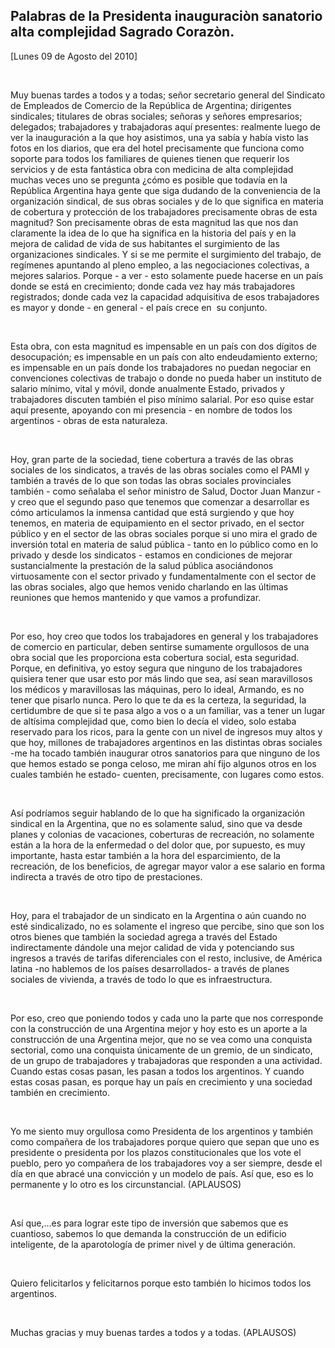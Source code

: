 Palabras de la Presidenta inauguraciòn sanatorio alta complejidad Sagrado Corazòn.
----------------------------------------------------------------------------------

[Lunes 09 de Agosto del 2010]

 

Muy buenas tardes a todos y a todas; señor secretario general del
Sindicato de Empleados de Comercio de la República de Argentina;
dirigentes sindicales; titulares de obras sociales; señoras y señores
empresarios; delegados; trabajadores y trabajadoras aquí presentes:
realmente luego de ver la inauguración a la que hoy asistimos, una ya
sabía y había visto las fotos en los diarios, que era del hotel
precisamente que funciona como soporte para todos los familiares de
quienes tienen que requerir los servicios y de esta fantástica obra con
medicina de alta complejidad muchas veces uno se pregunta ¿cómo es
posible que todavía en la República Argentina haya gente que siga
dudando de la conveniencia de la organización sindical, de sus obras
sociales y de lo que significa en materia de cobertura y protección de
los trabajadores precisamente obras de esta magnitud? Son precisamente
obras de esta magnitud las que nos dan claramente la idea de lo que ha
significa en la historia del país y en la mejora de calidad de vida de
sus habitantes el surgimiento de las organizaciones sindicales. Y si se
me permite el surgimiento del trabajo, de regímenes apuntando al pleno
empleo, a las negociaciones colectivas, a mejores salarios. Porque - a
ver - esto solamente puede hacerse en un país donde se está en
crecimiento; donde cada vez hay más trabajadores registrados; donde cada
vez la capacidad adquisitiva de esos trabajadores es mayor y donde - en
general - el país crece en  su conjunto.

 

Esta obra, con esta magnitud es impensable en un país con dos dígitos de
desocupación; es impensable en un país con alto endeudamiento externo;
es impensable en un país donde los trabajadores no puedan negociar en
convenciones colectivas de trabajo o donde no pueda haber un instituto
de salario mínimo, vital y móvil, donde anualmente Estado, privados y
trabajadores discuten también el piso mínimo salarial. Por eso quise
estar aquí presente, apoyando con mi presencia - en nombre de todos los
argentinos - obras de esta naturaleza.

 

Hoy, gran parte de la sociedad, tiene cobertura a través de las obras
sociales de los sindicatos, a través de las obras sociales como el PAMI
y también a través de lo que son todas las obras sociales provinciales
también - como señalaba el señor ministro de Salud, Doctor Juan Manzur -
y creo que el segundo paso que tenemos que comenzar a desarrollar es
cómo articulamos la inmensa cantidad que está surgiendo y que hoy
tenemos, en materia de equipamiento en el sector privado, en el sector
público y en el sector de las obras sociales porque si uno mira el grado
de inversión total en materia de salud pública - tanto en lo público
como en lo privado y desde los sindicatos - estamos en condiciones de
mejorar sustancialmente la prestación de la salud pública asociándonos
virtuosamente con el sector privado y fundamentalmente con el sector de
las obras sociales, algo que hemos venido charlando en las últimas
reuniones que hemos mantenido y que vamos a profundizar.

 

Por eso, hoy creo que todos los trabajadores en general y los
trabajadores de comercio en particular, deben sentirse sumamente
orgullosos de una obra social que les proporciona esta cobertura social,
esta seguridad. Porque, en definitiva, yo estoy segura que ninguno de
los trabajadores quisiera tener que usar esto por más lindo que sea, así
sean maravillosos los médicos y maravillosas las máquinas, pero lo
ideal, Armando, es no tener que pisarlo nunca. Pero lo que te da es la
certeza, la seguridad, la certidumbre de que si te pasa algo a vos o a
un familiar, vas a tener un lugar de altísima complejidad que, como bien
lo decía el video, solo estaba reservado para los ricos, para la gente
con un nivel de ingresos muy altos y que hoy, millones de trabajadores
argentinos en las distintas obras sociales -me ha tocado también
inaugurar otros sanatorios para que ninguno de los que hemos estado se
ponga celoso, me miran ahí fijo algunos otros en los cuales también he
estado- cuenten, precisamente, con lugares como estos.

 

Así podríamos seguir hablando de lo que ha significado la organización
sindical en la Argentina, que no es solamente salud, sino que va desde
planes y colonias de vacaciones, coberturas de recreación, no solamente
están a la hora de la enfermedad o del dolor que, por supuesto, es muy
importante, hasta estar también a la hora del esparcimiento, de la
recreación, de los beneficios, de agregar mayor valor a ese salario en
forma indirecta a través de otro tipo de prestaciones.

 

Hoy, para el trabajador de un sindicato en la Argentina o aún cuando no
esté sindicalizado, no es solamente el ingreso que percibe, sino que son
los otros bienes que también la sociedad agrega a través del Estado
indirectamente dándole una mejor calidad de vida y potenciando sus
ingresos a través de tarifas diferenciales con el resto, inclusive, de
América latina -no hablemos de los países desarrollados- a través de
planes sociales de vivienda, a través de todo lo que es infraestructura.

 

Por eso, creo que poniendo todos y cada uno la parte que nos corresponde
con la construcción de una Argentina mejor y hoy esto es un aporte a la
construcción de una Argentina mejor, que no se vea como una conquista
sectorial, como una conquista únicamente de un gremio, de un sindicato,
de un grupo de trabajadores y trabajadoras que responden a una
actividad. Cuando estas cosas pasan, les pasan a todos los argentinos. Y
cuando estas cosas pasan, es porque hay un país en crecimiento y una
sociedad también en crecimiento.

 

Yo me siento muy orgullosa como Presidenta de los argentinos y también
como compañera de los trabajadores porque quiero que sepan que uno es
presidente o presidenta por los plazos constitucionales que los vote el
pueblo, pero yo compañera de los trabajadores voy a ser siempre, desde
el día en que abracé una convicción y un modelo de país. Así que, eso es
lo permanente y lo otro es los circunstancial. (APLAUSOS)   

 

Así que,...es para lograr este tipo de inversión que sabemos que es
cuantioso, sabemos lo que demanda la construcción de un edificio
inteligente, de la aparotología de primer nivel y de última generación.

 

Quiero felicitarlos y felicitarnos porque esto también lo hicimos todos
los argentinos.

 

Muchas gracias y muy buenas tardes a todos y a todas. (APLAUSOS) 

  
